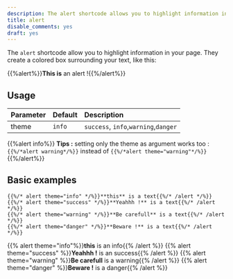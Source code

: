 ```yaml
---
description: The alert shortcode allows you to highlight information in your page.
title: alert
disable_comments: yes
draft: yes
---
```


The `alert` shortcode allow you to highlight information in your page. They create a colored box surrounding your text, like this:

{{%alert%}}**This is** an alert !{{%/alert%}}
## Usage 

| Parameter | Default | Description |
|:--|:--|:--|
| theme | `info` | `success`, `info`,`warning`,`danger` |

{{%alert info%}}
**Tips :** setting only the theme as argument works too : 
`{{%/*alert warning*/%}}`  instead of `{{%/*alert theme="warning"*/%}}`
{{%/alert%}}

## Basic examples

	{{%/* alert theme="info" */%}}**this** is a text{{%/* /alert */%}}
	{{%/* alert theme="success" */%}}**Yeahhh !** is a text{{%/* /alert */%}}
	{{%/* alert theme="warning" */%}}**Be carefull** is a text{{%/* /alert */%}}
	{{%/* alert theme="danger" */%}}**Beware !** is a text{{%/* /alert */%}}

{{% alert theme="info"%}}**this** is an info{{% /alert %}}
{{% alert theme="success" %}}**Yeahhh !** is an success{{% /alert %}}
{{% alert theme="warning" %}}**Be carefull** is a warning{{% /alert %}}
{{% alert theme="danger" %}}**Beware !** is a danger{{% /alert %}}
